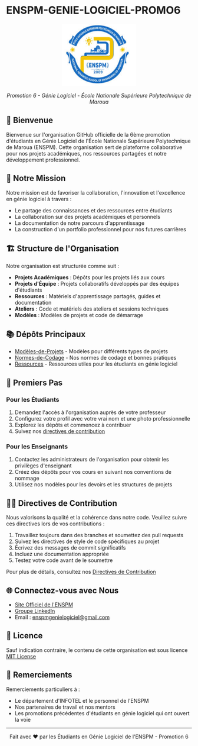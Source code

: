 
# ENSPM-GENIE-LOGICIEL-PROMO6

<p align="center">
  <img src="https://github.com/ENSPM-GLO-PROMO6/.github/blob/main/LogoENSPM.jpg" alt="Logo ENSPM" width="200">
</p>

<p align="center">
  <em>Promotion 6 - Génie Logiciel - École Nationale Supérieure Polytechnique de Maroua</em>
</p>

## 👋 Bienvenue

Bienvenue sur l'organisation GitHub officielle de la 6ème promotion d'étudiants en Génie Logiciel de l'École Nationale Supérieure Polytechnique de Maroua (ENSPM). Cette organisation sert de plateforme collaborative pour nos projets académiques, nos ressources partagées et notre développement professionnel.

## 🎯 Notre Mission

Notre mission est de favoriser la collaboration, l'innovation et l'excellence en génie logiciel à travers :
- Le partage des connaissances et des ressources entre étudiants
- La collaboration sur des projets académiques et personnels
- La documentation de notre parcours d'apprentissage
- La construction d'un portfolio professionnel pour nos futures carrières

## 🏗️ Structure de l'Organisation

Notre organisation est structurée comme suit :

- **Projets Académiques** : Dépôts pour les projets liés aux cours
- **Projets d'Équipe** : Projets collaboratifs développés par des équipes d'étudiants
- **Ressources** : Matériels d'apprentissage partagés, guides et documentation
- **Ateliers** : Code et matériels des ateliers et sessions techniques
- **Modèles** : Modèles de projets et code de démarrage

## 📚 Dépôts Principaux
- [Modèles-de-Projets](https://github.com/ENSPM-GLO-PROMO6/.github/blob/main/Modèle-de-README-pour-Projet.md) - Modèles pour différents types de projets
- [Normes-de-Codage](https://github.com/ENSPM-GENIE-LOGICIEL-PROMO6/.github/blob/main/Normes-de-Codage) - Nos normes de codage et bonnes pratiques
- [Ressources](https://github.com/ENSPM-GENIE-LOGICIEL-PROMO6/.github/blob/main/Ressources.md) - Ressources utiles pour les étudiants en génie logiciel

## 🚀 Premiers Pas

### Pour les Étudiants

1. Demandez l'accès à l'organisation auprès de votre professeur
2. Configurez votre profil avec votre vrai nom et une photo professionnelle
3. Explorez les dépôts et commencez à contribuer
4. Suivez nos [directives de contribution](https://github.com/ENSPM-GLO-PROMO6/.github/blob/main/Directives-de-Contribution.md)

### Pour les Enseignants

1. Contactez les administrateurs de l'organisation pour obtenir les privilèges d'enseignant
2. Créez des dépôts pour vos cours en suivant nos conventions de nommage
3. Utilisez nos modèles pour les devoirs et les structures de projets

## 👨‍💻 Directives de Contribution

Nous valorisons la qualité et la cohérence dans notre code. Veuillez suivre ces directives lors de vos contributions :

1. Travaillez toujours dans des branches et soumettez des pull requests
2. Suivez les directives de style de code spécifiques au projet
3. Écrivez des messages de commit significatifs
4. Incluez une documentation appropriée
5. Testez votre code avant de le soumettre

Pour plus de détails, consultez nos [Directives de Contribution](https://github.com/ENSPM-GLO-PROMO6/.github/blob/main/Directives-de-Contribution.md)

## 🌐 Connectez-vous avec Nous

- [Site Officiel de l'ENSPM](https://enspm.univ-maroua.cm)
- [Groupe LinkedIn](https://www.linkedin.com/groups/ENSPM-Genie-Logiciel-Promo6)
- Email : enspmgenielogiciel@gmail.com

## 📜 Licence

Sauf indication contraire, le contenu de cette organisation est sous licence [MIT License](https://github.com/ENSPM-GLO-PROMO6/.github/blob/main/LICENCE)

## 🙏 Remerciements

Remerciements particuliers à :

- Le département d'INFOTEL et le personnel de l'ENSPM
- Nos partenaires de travail et nos mentors
- Les promotions précédentes d'étudiants en génie logiciel qui ont ouvert la voie

---

<p align="center">
  Fait avec ❤️ par les Étudiants en Génie Logiciel de l'ENSPM - Promotion 6
</p>

